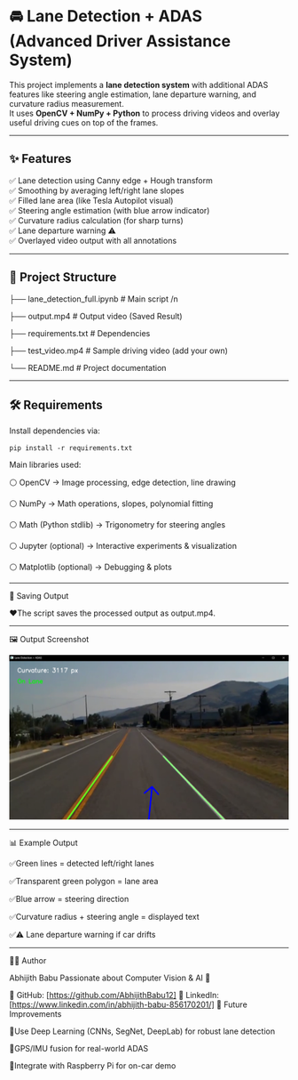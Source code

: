 # 🚘 Lane Detection + ADAS (Advanced Driver Assistance System)

This project implements a **lane detection system** with additional ADAS features like steering angle estimation, lane departure warning, and curvature radius measurement.  
It uses **OpenCV + NumPy + Python** to process driving videos and overlay useful driving cues on top of the frames.  

---

## ✨ Features
✅ Lane detection using Canny edge + Hough transform  
✅ Smoothing by averaging left/right lane slopes  
✅ Filled lane area (like Tesla Autopilot visual)  
✅ Steering angle estimation (with blue arrow indicator)  
✅ Curvature radius calculation (for sharp turns)  
✅ Lane departure warning ⚠  
✅ Overlayed video output with all annotations  

---

## 📂 Project Structure
├── lane_detection_full.ipynb # Main script /n

├── output.mp4 # Output video (Saved Result)

├── requirements.txt # Dependencies

├── test_video.mp4 # Sample driving video (add your own)

└── README.md # Project documentation



---
## 🛠 Requirements
Install dependencies via:
```
pip install -r requirements.txt
```
Main libraries used:

⚪ OpenCV → Image processing, edge detection, line drawing

⚪ NumPy → Math operations, slopes, polynomial fitting

⚪ Math (Python stdlib) → Trigonometry for steering angles

⚪ Jupyter (optional) → Interactive experiments & visualization

⚪ Matplotlib (optional) → Debugging & plots

---

🎥 Saving Output

❤️The script saves the processed output as output.mp4.

---
🖼 Output Screenshot

<p align="center">
  <img src="images/image.png" alt="Alt text" width="700"/>
</p>

---

📊 Example Output

✅Green lines = detected left/right lanes

✅Transparent green polygon = lane area

✅Blue arrow = steering direction

✅Curvature radius + steering angle = displayed text

✅⚠ Lane departure warning if car drifts

---
👨‍💻 Author

Abhijith Babu
Passionate about Computer Vision & AI 🚀

📌 GitHub: [https://github.com/AbhijithBabu12]
📌 LinkedIn: [https://www.linkedin.com/in/abhijith-babu-856170201/]
🚀 Future Improvements

🔮Use Deep Learning (CNNs, SegNet, DeepLab) for robust lane detection

🔮GPS/IMU fusion for real-world ADAS

🔮Integrate with Raspberry Pi for on-car demo
